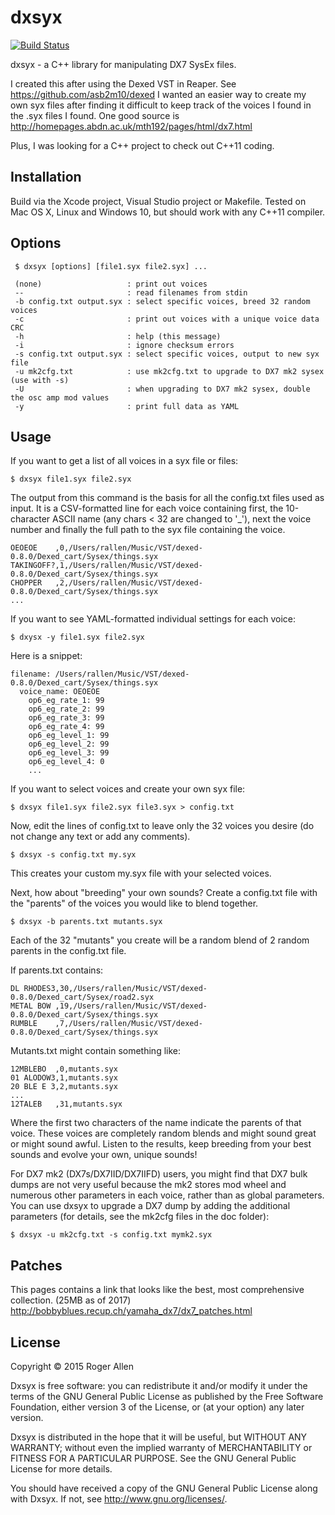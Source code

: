 # dxsyx

[![Build Status](https://travis-ci.org/rogerallen/dxsyx.svg?branch=master)](https://travis-ci.org/rogerallen/dxsyx)

dxsyx - a C++ library for manipulating DX7 SysEx files.

I created this after using the Dexed VST in Reaper.  See https://github.com/asb2m10/dexed I wanted an easier way to create my own syx files after finding it difficult to keep track of the voices I found in the .syx files I found.  One good source is http://homepages.abdn.ac.uk/mth192/pages/html/dx7.html

Plus, I was looking for a C++ project to check out C++11 coding.

## Installation

Build via the Xcode project, Visual Studio project or Makefile. Tested on Mac OS X, Linux and Windows 10, but should work with any C++11 compiler.

## Options

     $ dxsyx [options] [file1.syx file2.syx] ...

     (none)                   : print out voices
     --                       : read filenames from stdin
     -b config.txt output.syx : select specific voices, breed 32 random voices
     -c                       : print out voices with a unique voice data CRC
     -h                       : help (this message)
     -i                       : ignore checksum errors
     -s config.txt output.syx : select specific voices, output to new syx file
     -u mk2cfg.txt            : use mk2cfg.txt to upgrade to DX7 mk2 sysex (use with -s)
     -U                       : when upgrading to DX7 mk2 sysex, double the osc amp mod values
     -y                       : print full data as YAML

## Usage

If you want to get a list of all voices in a syx file or files:

    $ dxsyx file1.syx file2.syx

The output from this command is the basis for all the config.txt files used as input.  It is a CSV-formatted line for each voice containing first, the 10-character ASCII name (any chars < 32 are changed to '_'), next the voice number and finally the full path to the syx file containing the voice.

    OEOEOE    ,0,/Users/rallen/Music/VST/dexed-0.8.0/Dexed_cart/Sysex/things.syx
    TAKINGOFF?,1,/Users/rallen/Music/VST/dexed-0.8.0/Dexed_cart/Sysex/things.syx
    CHOPPER   ,2,/Users/rallen/Music/VST/dexed-0.8.0/Dexed_cart/Sysex/things.syx
    ...

If you want to see YAML-formatted individual settings for each voice:

    $ dxysx -y file1.syx file2.syx

Here is a snippet:

    filename: /Users/rallen/Music/VST/dexed-0.8.0/Dexed_cart/Sysex/things.syx
      voice_name: OEOEOE
        op6_eg_rate_1: 99
        op6_eg_rate_2: 99
        op6_eg_rate_3: 99
        op6_eg_rate_4: 99
        op6_eg_level_1: 99
        op6_eg_level_2: 99
        op6_eg_level_3: 99
        op6_eg_level_4: 0
        ...

If you want to select voices and create your own syx file:

    $ dxsyx file1.syx file2.syx file3.syx > config.txt

Now, edit the lines of config.txt to leave only the 32 voices you desire (do not change any text or add any comments).

    $ dxsyx -s config.txt my.syx

This creates your custom my.syx file with your selected voices.

Next, how about "breeding" your own sounds?  Create a config.txt file with the "parents" of the voices you would like to blend together.

    $ dxsyx -b parents.txt mutants.syx

Each of the 32 "mutants" you create will be a random blend of 2 random parents in the config.txt file.

If parents.txt contains:

    DL RHODES3,30,/Users/rallen/Music/VST/dexed-0.8.0/Dexed_cart/Sysex/road2.syx
    METAL BOW ,19,/Users/rallen/Music/VST/dexed-0.8.0/Dexed_cart/Sysex/things.syx
    RUMBLE    ,7,/Users/rallen/Music/VST/dexed-0.8.0/Dexed_cart/Sysex/things.syx

Mutants.txt might contain something like:

    12MBLEBO  ,0,mutants.syx
    01 ALODOW3,1,mutants.syx
    20 BLE E 3,2,mutants.syx
    ...
    12TALEB   ,31,mutants.syx

Where the first two characters of the name indicate the parents of that voice.  These voices are completely random blends and might sound great or might sound awful.  Listen to the results, keep breeding from your best sounds and evolve your own, unique sounds!

For DX7 mk2 (DX7s/DX7IID/DX7IIFD) users, you might find that DX7 bulk dumps are not very useful because the mk2 stores mod wheel and numerous other parameters in each voice, rather than as global parameters. You can use dxsyx to upgrade a DX7 dump by adding the additional parameters (for details, see the mk2cfg files in the doc folder):

    $ dxsyx -u mk2cfg.txt -s config.txt mymk2.syx

## Patches

This pages contains a link that looks like the best, most comprehensive collection. (25MB as of 2017) http://bobbyblues.recup.ch/yamaha_dx7/dx7_patches.html

## License

Copyright © 2015 Roger Allen

Dxsyx is free software: you can redistribute it and/or modify
it under the terms of the GNU General Public License as published by
the Free Software Foundation, either version 3 of the License, or
(at your option) any later version.

Dxsyx is distributed in the hope that it will be useful,
but WITHOUT ANY WARRANTY; without even the implied warranty of
MERCHANTABILITY or FITNESS FOR A PARTICULAR PURPOSE.  See the
GNU General Public License for more details.

You should have received a copy of the GNU General Public License
along with Dxsyx.  If not, see <http://www.gnu.org/licenses/>.

